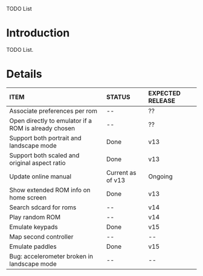 TODO List

# Introduction #

TODO List.
# Details #

| **ITEM** | **STATUS** | **EXPECTED RELEASE** |
|:---------|:-----------|:---------------------|
| Associate preferences per rom | -- | ?? |
| Open directly to emulator if a ROM is already chosen | -- | ?? |
| Support both portrait and landscape mode | Done | v13 |
| Support both scaled and original aspect ratio | Done | v13 |
| Update online manual | Current as of v13 | Ongoing |
| Show extended ROM info on home screen | Done | v13 |
| Search sdcard for roms | -- | v14 |
| Play random ROM | -- | v14 |
| Emulate keypads | Done | v15 |
| Map second controller | -- | -- |
| Emulate paddles | Done | v15 |
| Bug: accelerometer broken in landscape mode | -- | -- |